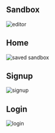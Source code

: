 ## Sandbox
![editor](https://github.com/adithyanandakumar/CodeSandBox/assets/80444800/efca5001-35e9-453b-b8ec-f5fc557cfa04)

## Home
![saved sandbox](https://github.com/adithyanandakumar/CodeSandBox/assets/80444800/daf42f9e-856c-4141-b09e-35faf4230b84)

## Signup
![signup](https://github.com/adithyanandakumar/CodeSandBox/assets/80444800/6d4374d4-386f-454f-a4c3-30fe85f3fafb)

## Login
![login](https://github.com/adithyanandakumar/CodeSandBox/assets/80444800/7268b299-c981-4141-9c6f-b3e084c4c63c673c)

